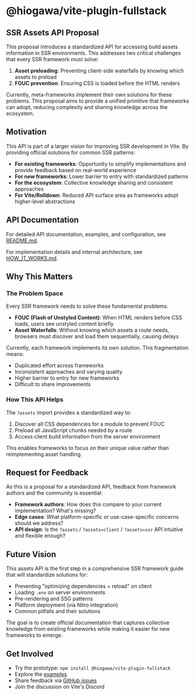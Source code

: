 # @hiogawa/vite-plugin-fullstack

## SSR Assets API Proposal

This proposal introduces a standardized API for accessing build assets information in SSR environments. This addresses two critical challenges that every SSR framework must solve:

1. **Asset preloading**: Preventing client-side waterfalls by knowing which assets to preload
2. **FOUC prevention**: Ensuring CSS is loaded before the HTML renders

Currently, meta-frameworks implement their own solutions for these problems. This proposal aims to provide a unified primitive that frameworks can adopt, reducing complexity and sharing knowledge across the ecosystem.

## Motivation

This API is part of a larger vision for improving SSR development in Vite. By providing official solutions for common SSR patterns:

- **For existing frameworks**: Opportunity to simplify implementations and provide feedback based on real-world experience
- **For new frameworks**: Lower barrier to entry with standardized patterns
- **For the ecosystem**: Collective knowledge sharing and consistent approaches
- **For Vite/Rolldown**: Reduced API surface area as frameworks adopt higher-level abstractions

## API Documentation

For detailed API documentation, examples, and configuration, see [README.md](./README.md).

For implementation details and internal architecture, see [HOW_IT_WORKS.md](./HOW_IT_WORKS.md).

## Why This Matters

### The Problem Space

Every SSR framework needs to solve these fundamental problems:

- **FOUC (Flash of Unstyled Content)**: When HTML renders before CSS loads, users see unstyled content briefly
- **Asset Waterfalls**: Without knowing which assets a route needs, browsers must discover and load them sequentially, causing delays

Currently, each framework implements its own solution. This fragmentation means:
- Duplicated effort across frameworks
- Inconsistent approaches and varying quality
- Higher barrier to entry for new frameworks
- Difficult to share improvements

### How This API Helps

The `?assets` import provides a standardized way to:
1. Discover all CSS dependencies for a module to prevent FOUC
2. Preload all JavaScript chunks needed by a route
3. Access client build information from the server environment

This enables frameworks to focus on their unique value rather than reimplementing asset handling.

## Request for Feedback

As this is a proposal for a standardized API, feedback from framework authors and the community is essential:

- **Framework authors**: How does this compare to your current implementation? What's missing?
- **Edge cases**: What platform-specific or use-case-specific concerns should we address?
- **API design**: Is the `?assets` / `?assets=client` / `?assets=ssr` API intuitive and flexible enough?

## Future Vision

This assets API is the first step in a comprehensive SSR framework guide that will standardize solutions for:

- Preventing "optimizing dependencies + reload" on client
- Loading `.env` on server environments
- Pre-rendering and SSG patterns
- Platform deployment (via Nitro integration)
- Common pitfalls and their solutions

The goal is to create official documentation that captures collective knowledge from existing frameworks while making it easier for new frameworks to emerge.

## Get Involved

- Try the prototype: `npm install @hiogawa/vite-plugin-fullstack`
- Explore the [examples](./examples)
- Share feedback via [GitHub issues](https://github.com/hi-ogawa/vite-plugins/issues)
- Join the discussion on Vite's Discord